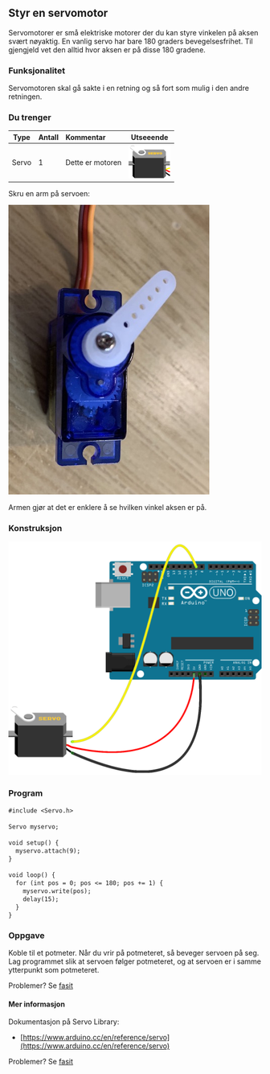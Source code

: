 ## Styr en servomotor

Servomotorer er små elektriske motorer der du kan styre vinkelen på aksen svært nøyaktig. En vanlig servo har bare 180 graders bevegelsesfrihet. Til gjengjeld vet den alltid hvor aksen er på disse 180 gradene.

### Funksjonalitet

Servomotoren skal gå sakte i en retning og så fort som mulig i den andre retningen.

### Du trenger

| Type          | Antall           | Kommentar  |  Utseeende |
| ------------- | :------------- | :-----| :----: | 
| Servo	| 1 | Dette er motoren	 | ![](../img/servo.png)

Skru en arm på servoen:

![](./servomarm.JPG)

Armen gjør at det er enklere å se hvilken vinkel aksen er på.

### Konstruksjon

![](./styrenservo_bb.png)

### Program

```
#include <Servo.h>

Servo myservo;

void setup() {
  myservo.attach(9);
}

void loop() {
  for (int pos = 0; pos <= 180; pos += 1) { 
    myservo.write(pos);
    delay(15);
  }
}
``` 

### Oppgave
 
Koble til et potmeter. Når du vrir på potmeteret, så beveger servoen på seg. Lag programmet slik at servoen
følger potmeteret, og at servoen er i samme ytterpunkt som potmeteret. 


Problemer? Se [fasit](./fasit.md)

#### Mer informasjon

Dokumentasjon på Servo Library:
* [https://www.arduino.cc/en/reference/servo](https://www.arduino.cc/en/reference/servo)



Problemer? Se [fasit](./fasit.md)


